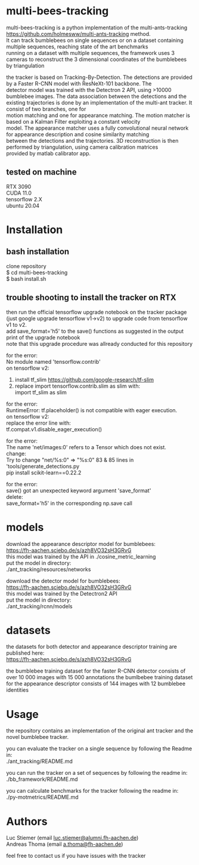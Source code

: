 # multi-bees-tracking

multi-bees-tracking is a python implementation of the multi-ants-tracking https://github.com/holmesww/multi-ants-tracking method.  
It can track bumblebees on single sequences or on a dataset containing multiple sequences, reaching state of the art benchmarks  
running on a dataset with multiple sequences, the framework uses 3 cameras to reconstruct the 3 dimensional coordinates of the bumblebees  
by triangulation  
  
the tracker is based on Tracking-By-Detection. The detections are provided by a Faster R-CNN model with ResNeXt-101 backbone. The  
detector model was trained with the Detectron 2 API, using >10000 bumblebee images. The data association between the detections 
and the existing trajectories is done by an implementation of the multi-ant tracker. It consist of two branches, one for  
motion matching and one for appearance matching. The motion matcher is based on a Kalman Filter exploiting a constant velocity  
model. The appearance matcher uses a fully convolutional neural network for appearance description and cosine similarity matching  
between the detections and the trajectories. 3D reconstruction is then performed by triangulation, using camera calibration matrices  
provided by matlab calibrator app.  


## tested on machine  
RTX 3090  
CUDA 11.0  
tensorflow 2.X  
ubuntu 20.04  

# Installation  
  
## bash installation  

clone repository  
$ cd multi-bees-tracking  
$ bash install.sh  
  
## trouble shooting to install the tracker on RTX  
  
then run the official tensorflow upgrade notebook on the tracker package (just google upgrade tensorflow v1->v2) to upgrade code from tensorflow v1 to v2.  
add save_format='h5' to the save() functions as suggested in the output print of the upgrade notebook  
note that this upgrade procedure was allready conducted for this repository  
  
  
for the error:  
No module named 'tensorflow.contrib'  
on tensorflow v2:  
1) install tf_slim https://github.com/google-research/tf-slim  
2) replace import tensorflow.contrib.slim as slim with:  
import tf_slim as slim  
  
for the error:  
RuntimeError: tf.placeholder() is not compatible with eager execution.  
on tensorflow v2:  
replace the error line with:  
tf.compat.v1.disable_eager_execution()  
  
for the error:  
The name 'net/images:0' refers to a Tensor which does not exist.  
change:  
Try to change "net/%s:0" => "%s:0" 83 & 85 lines in 'tools/generate_detections.py  
pip install scikit-learn==0.22.2  
  
  
for the error:  
save() got an unexpected keyword argument 'save_format'  
delete:  
save_format='h5' in the corresponding np.save call  
  
# models  
  
download the appearance descriptor model for bumblebees:  
https://fh-aachen.sciebo.de/s/azh8VO32sH3GRvG  
this model was trained by the API in ./cosine_metric_learning  
put the model in directory:  
./ant_tracking/resources/networks  
  
  
download the detector model for bumblebees:  
https://fh-aachen.sciebo.de/s/azh8VO32sH3GRvG  
this model was trained by the Detectron2 API  
put the model in directory:  
./ant_tracking/rcnn/models  
    
# datasets  
the datasets for both detector and appearance descriptor training are published here:  
https://fh-aachen.sciebo.de/s/azh8VO32sH3GRvG  

the bumblebee training dataset for the faster R-CNN detector consists of over 10 000 images with 15 000 annotations
the bumlbebee training dataset for the appearance descriptor consists of 144 images with 12 bumblebee identities
  
# Usage  
  
the repository contains an implementation of the original ant tracker and the novel bumblebee tracker.  
  
you can evaluate the tracker on a single sequence by following the Readme in:  
./ant_tracking/README.md  
  
you can run the tracker on a set of sequences by following the readme in:  
./bb_framework/README.md  
  
you can calculate benchmarks for the tracker following the readme in:  
./py-motmetrics/README.md  
  
  
  
  
# Authors  
Luc Stiemer (email luc.stiemer@alumni.fh-aachen.de)  
Andreas Thoma (email a.thoma@fh-aachen.de)  
  
feel free to contact us if you have issues with the tracker  
  
